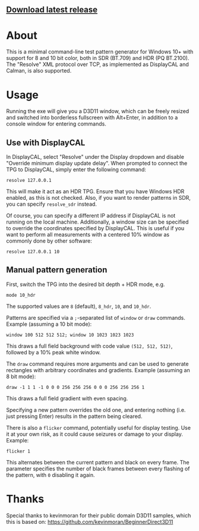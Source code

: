 ## [Download latest release](https://github.com/ledoge/dogegen/releases/latest/download/release.zip)

# About

This is a minimal command-line test pattern generator for Windows 10+ with support for 8 and 10 bit color, both in SDR (BT.709) and HDR (PQ BT.2100). The "Resolve" XML protocol over TCP, as implemented as DisplayCAL and Calman, is also supported.

# Usage

Running the exe will give you a D3D11 window, which can be freely resized and switched into borderless fullscreen with Alt+Enter, in addition to a console window for entering commands.

## Use with DisplayCAL

In DisplayCAL, select "Resolve" under the Display dropdown and disable "Override minimum display update delay". When prompted to connect the TPG to DisplayCAL, simply enter the following command:

```
resolve 127.0.0.1
```

This will make it act as an HDR TPG. Ensure that you have Windows HDR enabled, as this is not checked. Also, if you want to render patterns in SDR, you can specify `resolve_sdr` instead.

Of course, you can specify a different IP address if DisplayCAL is not running on the local machine. Additionally, a window size can be specified to override the coordinates specified by DisplayCAL. This is useful if you want to perform all measurements with a centered 10% window as commonly done by other software:

```
resolve 127.0.0.1 10
```

## Manual pattern generation

First, switch the TPG into the desired bit depth + HDR mode, e.g.

```
mode 10_hdr
```

The supported values are `8` (default), `8_hdr`, `10`, and `10_hdr`.

Patterns are specified via a `;`-separated list of `window` or `draw` commands. Example (assuming a 10 bit mode):

```
window 100 512 512 512; window 10 1023 1023 1023
```

This draws a full field background with code value `(512, 512, 512)`, followed by a 10% peak white window.

The `draw` command requires more arguments and can be used to generate rectangles with arbitrary coordinates and gradients. Example (assuming an 8 bit mode):

```
draw -1 1 1 -1 0 0 0 256 256 256 0 0 0 256 256 256 1
```

This draws a full field gradient with even spacing.

Specifying a new pattern overrides the old one, and entering nothing (i.e. just pressing Enter) results in the pattern being cleared.

There is also a `flicker` command, potentially useful for display testing. Use it at your own risk, as it could cause seizures or damage to your display. Example:

```
flicker 1
```

This alternates between the current pattern and black on every frame. The parameter specifies the number of black frames between every flashing of the pattern, with `0` disabling it again.

# Thanks

Special thanks to kevinmoran for their public domain D3D11 samples, which this is based on: https://github.com/kevinmoran/BeginnerDirect3D11
